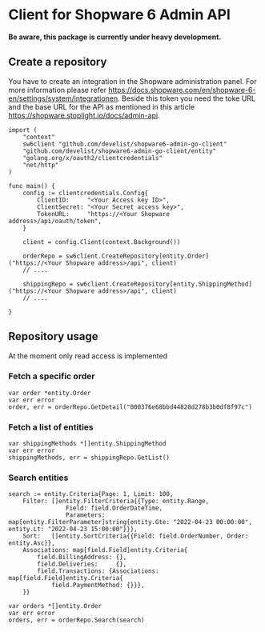 # Client for Shopware 6 Admin API

**Be aware, this package is currently under heavy development.**

## Create a repository

You have to create an integration in the Shopware administration panel. For more information please refer
https://docs.shopware.com/en/shopware-6-en/settings/system/integrationen.
Beside this token you need the toke URL and the base URL for the API as mentioned in this article
https://shopware.stoplight.io/docs/admin-api.

    import (
        "context"
        sw6client "github.com/develist/shopware6-admin-go-client"
        "github.com/develist/shopware6-admin-go-client/entity"
        "golang.org/x/oauth2/clientcredentials"
        "net/http"
    )

    func main() {
        config := clientcredentials.Config{
            ClientID:     "<Your Access key ID>",
            ClientSecret: "<Your Secret access key>",
            TokenURL:     "https://<Your Shopware address>/api/oauth/token",
        }

        client = config.Client(context.Background())

        orderRepo = sw6client.CreateRepository[entity.Order]("https://<Your Shopware address>/api", client)
        // ....

        shippingRepo = sw6client.CreateRepository[entity.ShippingMethod]("https://<Your Shopware address>/api", client)
        // ....

    }

## Repository usage

At the moment only read access is implemented

### Fetch a specific order

    var order *entity.Order
    var err error
    order, err = orderRepo.GetDetail("000376e68bbd44828d278b3b0df8f97c")

### Fetch a list of entities

    var shippingMethods *[]entity.ShippingMethod
    var err error
    shippingMethods, err = shippingRepo.GetList()

### Search entities

	search := entity.Criteria{Page: 1, Limit: 100,
		Filter: []entity.FilterCriteria{{Type: entity.Range,
					Field: field.OrderDateTime,
					Parameters: map[entity.FilterParameter]string{entity.Gte: "2022-04-23 00:00:00", entity.Lt: "2022-04-23 15:00:00"}}},
		Sort:   []entity.SortCriteria{{Field: field.OrderNumber, Order: entity.Asc}},
		Associations: map[field.Field]entity.Criteria{
			field.BillingAddress: {},
			field.Deliveries:     {},
			field.Transactions: {Associations: map[field.Field]entity.Criteria{
				field.PaymentMethod: {}}},
		}}

	var orders *[]entity.Order
    var err error
    orders, err = orderRepo.Search(search)
